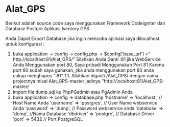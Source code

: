 # Alat_GPS
Berikut adalah source code saya 
menggunakan Framework Codeigniter dan Database Postgre
Aplikasi Iventory GPS

Anda Dapat Export Database jika ingin mencoba aplikasi saya dilocalhost.
untuk konfigurasi :
1. buka application -> config -> config.php -> $config['base_url'] =" http://localhost:81/Alat_GPS/" Silahkan Anda Ganti :81 jika WebService Anda Menggunakan port 80, Saya pribadi Menggunakan Port 81 Karena port 80 sudah saya gunakan, jika anda menggunakan port 80 anda cukup menghapus ":81"
1.1. Silahkan diganti /Alat_GPS/ dengan nama projectnya misal Alat_GPS-master jadinya "http://localhost:81/Alat_GPS-master/
2. import file dump.sql ke PhpPGadmin atau PgAdmin Anda
2. buka application -> config -> database.php 
'hostname' => 'localhost', // Host Name Anda
	'username' => 'postgres',  // User Name webservice Anda
	'password' => 'dump', // Password webservice anda
	'database' => 'dump', //Nama Database
	'dbdriver' => 'postgre', // Database Driver
      'port' => 5432  // Port PostgreSQL
